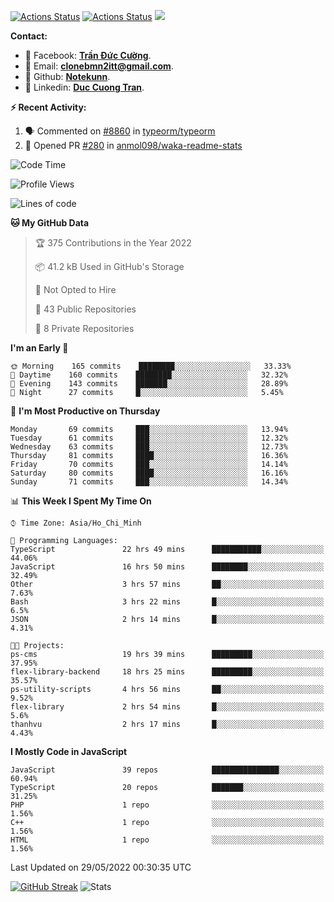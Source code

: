[![Actions Status](https://github.com/Notekunn/Notekunn/workflows/wakatime-stats/badge.svg)](https://github.com/Notekunn/Notekunn/actions)
[![Actions Status](https://github.com/Notekunn/Notekunn/workflows/update-gh-activity/badge.svg)](https://github.com/Notekunn/Notekunn/actions)
![](https://visitor-badge.glitch.me/badge?page_id=notekunn.notekunn)

<!--![Notekunn](https://count.getloli.com/get/@notekunn)-->

<!--![Meme](https://media1.tenor.com/images/1c6140897565e34a4e98f618e220dc0d/tenor.gif)-->

<!--![Personal npm card](https://i.imgur.com/mi8nZo1.png)-->

**Contact:**

- 🐋 Facebook: **[Trần Đức Cường](https://www.facebook.com/ShiinDz)**.
- 🐍 Email: **[clonebmn2itt@gmail.com](mailto:clonebmn2itt@gmail.com)**.
- 🐬 Github: **[Notekunn](https://github.com/Notekunn)**.
- 🐬 Linkedin: **[Duc Cuong Tran](https://www.linkedin.com/in/notekunn/)**.

**:zap: Recent Activity:**

<!--START_SECTION:activity-->
1. 🗣 Commented on [#8860](https://github.com/typeorm/typeorm/issues/8860) in [typeorm/typeorm](https://github.com/typeorm/typeorm)
2. 💪 Opened PR [#280](https://github.com/anmol098/waka-readme-stats/pull/280) in [anmol098/waka-readme-stats](https://github.com/anmol098/waka-readme-stats)
<!--END_SECTION:activity-->

<!--START_SECTION:waka-->
![Code Time](http://img.shields.io/badge/Code%20Time-0%20secs-blue)

![Profile Views](http://img.shields.io/badge/Profile%20Views-1-blue)

![Lines of code](https://img.shields.io/badge/From%20Hello%20World%20I%27ve%20Written-333%20Thousand%20lines%20of%20code-blue)

**🐱 My GitHub Data** 

> 🏆 375 Contributions in the Year 2022
 > 
> 📦 41.2 kB Used in GitHub's Storage 
 > 
> 🚫 Not Opted to Hire
 > 
> 📜 43 Public Repositories 
 > 
> 🔑 8 Private Repositories  
 > 
**I'm an Early 🐤** 

```text
🌞 Morning    165 commits    ████████░░░░░░░░░░░░░░░░░   33.33% 
🌆 Daytime    160 commits    ████████░░░░░░░░░░░░░░░░░   32.32% 
🌃 Evening    143 commits    ███████░░░░░░░░░░░░░░░░░░   28.89% 
🌙 Night      27 commits     █░░░░░░░░░░░░░░░░░░░░░░░░   5.45%

```
📅 **I'm Most Productive on Thursday** 

```text
Monday       69 commits     ███░░░░░░░░░░░░░░░░░░░░░░   13.94% 
Tuesday      61 commits     ███░░░░░░░░░░░░░░░░░░░░░░   12.32% 
Wednesday    63 commits     ███░░░░░░░░░░░░░░░░░░░░░░   12.73% 
Thursday     81 commits     ████░░░░░░░░░░░░░░░░░░░░░   16.36% 
Friday       70 commits     ███░░░░░░░░░░░░░░░░░░░░░░   14.14% 
Saturday     80 commits     ████░░░░░░░░░░░░░░░░░░░░░   16.16% 
Sunday       71 commits     ███░░░░░░░░░░░░░░░░░░░░░░   14.34%

```


📊 **This Week I Spent My Time On** 

```text
⌚︎ Time Zone: Asia/Ho_Chi_Minh

💬 Programming Languages: 
TypeScript               22 hrs 49 mins      ███████████░░░░░░░░░░░░░░   44.06% 
JavaScript               16 hrs 50 mins      ████████░░░░░░░░░░░░░░░░░   32.49% 
Other                    3 hrs 57 mins       ██░░░░░░░░░░░░░░░░░░░░░░░   7.63% 
Bash                     3 hrs 22 mins       █░░░░░░░░░░░░░░░░░░░░░░░░   6.5% 
JSON                     2 hrs 14 mins       █░░░░░░░░░░░░░░░░░░░░░░░░   4.31%

🐱‍💻 Projects: 
ps-cms                   19 hrs 39 mins      █████████░░░░░░░░░░░░░░░░   37.95% 
flex-library-backend     18 hrs 25 mins      █████████░░░░░░░░░░░░░░░░   35.57% 
ps-utility-scripts       4 hrs 56 mins       ██░░░░░░░░░░░░░░░░░░░░░░░   9.52% 
flex-library             2 hrs 54 mins       █░░░░░░░░░░░░░░░░░░░░░░░░   5.6% 
thanhvu                  2 hrs 17 mins       █░░░░░░░░░░░░░░░░░░░░░░░░   4.43%

```

**I Mostly Code in JavaScript** 

```text
JavaScript               39 repos            ███████████████░░░░░░░░░░   60.94% 
TypeScript               20 repos            ███████░░░░░░░░░░░░░░░░░░   31.25% 
PHP                      1 repo              ░░░░░░░░░░░░░░░░░░░░░░░░░   1.56% 
C++                      1 repo              ░░░░░░░░░░░░░░░░░░░░░░░░░   1.56% 
HTML                     1 repo              ░░░░░░░░░░░░░░░░░░░░░░░░░   1.56%

```



 Last Updated on 29/05/2022 00:30:35 UTC
<!--END_SECTION:waka-->
<!--START_SECTION:random-qoutes-->
<!--END_SECTION:random-qoutes-->

[![GitHub Streak](http://github-readme-streak-stats.herokuapp.com?user=notekunn&theme=radical&date_format=j%2Fn%5B%2FY%5D)](https://git.io/streak-stats)
![Stats](https://github-readme-stats.vercel.app/api?username=notekunn&show_icons=true&theme=radical&count_private=true)



